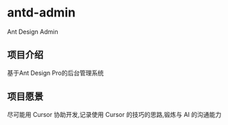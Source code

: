 # antd-admin

Ant Design Admin

## 项目介绍

基于Ant Design Pro的后台管理系统

## 项目愿景

尽可能用 Cursor 协助开发,记录使用 Cursor 的技巧的思路,锻炼与 AI 的沟通能力
